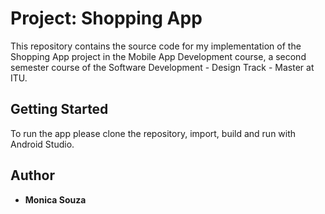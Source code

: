 # Project: Shopping App

This repository contains the source code for my implementation
of the Shopping App project in the Mobile App Development course,
a second semester course of the Software Development - Design Track - Master at ITU.

## Getting Started

To run the app please clone the repository, import, build and run with Android Studio.

## Author

* **Monica Souza**
